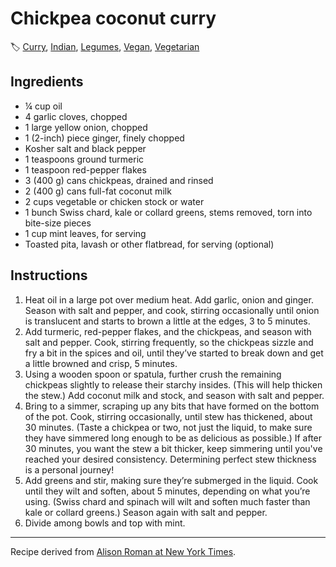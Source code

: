 # Chickpea coconut curry

🏷  [Curry](../tags/curry.md), [Indian](../cuisines/indian.md), [Legumes](../ingredients/legumes.md), [Vegan](../tags/vegan.md), [Vegetarian](../tags/vegetarian.md)

## Ingredients

- ¼ cup oil
- 4 garlic cloves, chopped
- 1 large yellow onion, chopped
- 1 (2-inch) piece ginger, finely chopped
- Kosher salt and black pepper
- 1 teaspoons ground turmeric
- 1 teaspoon red-pepper flakes
- 3 (400 g) cans chickpeas, drained and rinsed
- 2 (400 g) cans full-fat coconut milk
- 2 cups vegetable or chicken stock or water
- 1 bunch Swiss chard, kale or collard greens, stems removed, torn into bite-size pieces
- 1 cup mint leaves, for serving
- Toasted pita, lavash or other flatbread, for serving (optional)

## Instructions

1. Heat oil in a large pot over medium heat. Add garlic, onion and ginger. Season with salt and pepper, and cook, stirring occasionally until onion is translucent and starts to brown a little at the edges, 3 to 5 minutes.
2. Add turmeric, red-pepper flakes, and the chickpeas, and season with salt and pepper. Cook, stirring frequently, so the chickpeas sizzle and fry a bit in the spices and oil, until they’ve started to break down and get a little browned and crisp, 5 minutes.
3. Using a wooden spoon or spatula, further crush the remaining chickpeas slightly to release their starchy insides. (This will help thicken the stew.) Add coconut milk and stock, and season with salt and pepper.
4. Bring to a simmer, scraping up any bits that have formed on the bottom of the pot. Cook, stirring occasionally, until stew has thickened, about 30 minutes. (Taste a chickpea or two, not just the liquid, to make sure they have simmered long enough to be as delicious as possible.) If after 30 minutes, you want the stew a bit thicker, keep simmering until you've reached your desired consistency. Determining perfect stew thickness is a personal journey!
5. Add greens and stir, making sure they’re submerged in the liquid. Cook until they wilt and soften, about 5 minutes, depending on what you’re using. (Swiss chard and spinach will wilt and soften much faster than kale or collard greens.) Season again with salt and pepper.
6. Divide among bowls and top with mint.

---

Recipe derived from [Alison Roman at New York Times](https://cooking.nytimes.com/recipes/1019772-spiced-chickpea-stew-with-coconut-and-turmeric).
